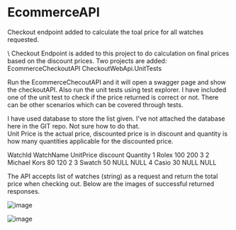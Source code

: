 # EcommerceAPI
Checkout endpoint added to calculate the toal price for all watches requested.

\\ Checkout Endpoint is added to this project to do calculation on final prices based on the discount prices. 
Two projects are added:
EcommerceCheckoutAPI
CheckoutWebApi.UnitTests

Run the EcommerceChecoutAPI and it will open a swagger page and show the checkoutAPI. 
Also run the unit tests using test explorer. I have included one of the unit test to check if the price returned is correct or not. There can be other scenarios which can be covered through tests. 

I have used database to store the list given. I've not attached the database here in the GIT repo. Not sure how to do that.  
Unit Price is the actual price, discounted price is in discount and quantity is how many quantities applicable for the discounted price. 

WatchId	WatchName	   UnitPrice	 discount	  Quantity
1	      Rolex	         100	         200	    3
2	      Michael Kors    80	         120	    2
3	      Swatch	        50	         NULL	    NULL
4	      Casio	          30	         NULL	    NULL

The API accepts list of watches (string) as a request and return the total price when checking out. Below are the images of successful returned responses. 

![image](https://github.com/laharpatel327/EcommerceAPI/assets/145035859/d0daadf6-9602-4f06-b1bf-9f03fb56925f)

![image](https://github.com/laharpatel327/EcommerceAPI/assets/145035859/150ca7f8-b2f0-4348-bd35-110b9f9f9d44)

